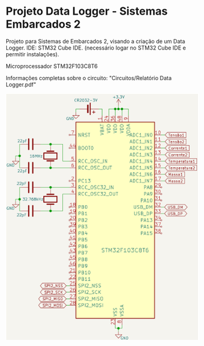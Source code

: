 ﻿# Projeto Data Logger - Sistemas Embarcados 2
Projeto para Sistemas de Embarcados 2, visando a criação de um Data Logger.
IDE: STM32 Cube IDE. (necessário logar no STM32 Cube IDE e permitir instalações).  

Microprocessador STM32F103C8T6  

Informações completas sobre o circuito: "Circuitos/Relatório Data Logger.pdf"

![Circuito](Circuitos/circuito_atualizado.png)




